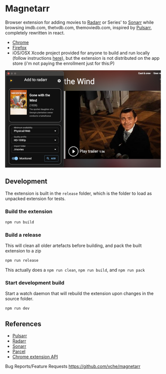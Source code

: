 # Magnetarr

Browser extension for adding movies to [Radarr](https://radarr.video) or Series' to [Sonarr](https://sonarr.tv) while browsing imdb.com, thetvdb.com, themoviedb.com, inspired by [Pulsarr](https://github.com/roboticsound/Pulsarr), completely rewritten in react.
- [Chrome](https://chrome.google.com/webstore/detail/pulsarr/dcildkalkckjjdfpgagmnbbfooogopkd)
- [Firefox]()
- iOS/OSX Xcode project provided for anyone to build and run locally (follow instructions [here](https://developer.apple.com/documentation/safariservices/safari_web_extensions/running_your_safari_web_extension)), but the extension is not distributed on the app store (i'm not paying the enrollment just for this:P)

![](release/img/svg/screen2.jpg)


## Development

The extension is built in the `release` folder, which is the folder to load as unpacked extension for tests. 

### Build the extension

```bash
npm run build
```

### Build a release
This will clean all older artefacts before building, and pack the built extension to a zip

```bash
npm run release
```

This actually does a `npm run clean`, `npm run build`, and `npm run pack`

### Start development build

Start a watch daemon that will rebuild the extension upon changes in the source folder.

```bash
npm run dev
```


## References
- [Pulsarr](https://github.com/roboticsound/Pulsarr)
- [Radarr](https://github.com/Radarr/Radarr)
- [Sonarr](https://github.com/Sonarr/Sonarr)
- [Parcel](https://parceljs.org)
- [Chrome extension API](https://developer.chrome.com/docs/extensions/reference/api/)

Bug Reports/Feature Requests https://github.com/vche/magnetarr
